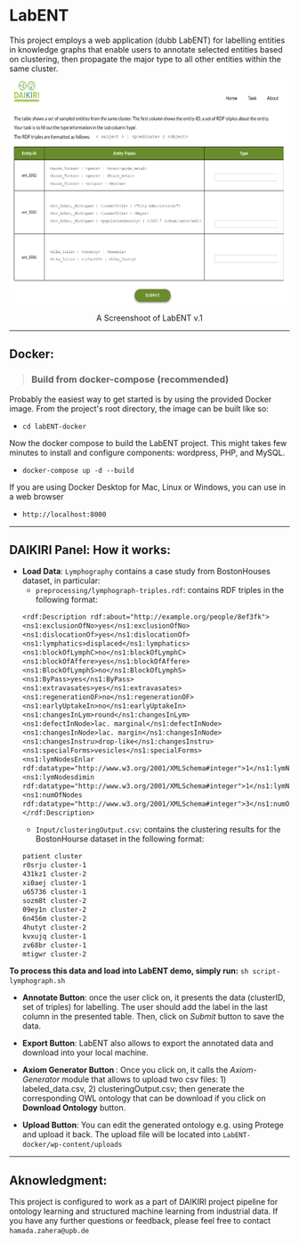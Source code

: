# LabENT
This project employs a web application (dubb LabENT) for labelling entities in knowledge graphs that enable users to annotate selected entities based on clustering, then propagate the major type to all other entities within the same cluster. 



<p align="center">
<img src="screenshots/labENT1.png" width="800" height="400">
</p>
<p align="center">A Screenshoot of LabENT v.1</p>

---
## Docker:
> ### Build from docker-compose (recommended)
Probably the easiest way to get started is by using the provided Docker image. From the project's root directory, the image can be built like so:
* `cd labENT-docker`

Now the docker compose to build the LabENT project. This might takes few minutes to install and configure components: wordpress, PHP, and MySQL.
* `docker-compose up -d --build` 

If you are using Docker Desktop for Mac, Linux or Windows, you can use in a web browser
* `http://localhost:8000` 
---
## DAIKIRI Panel: How it works:

* <b>Load Data</b>:  `Lymphography` contains a case study from BostonHouses dataset, in particular:
    * `preprocessing/lymphograph-triples.rdf`: contains RDF triples in the following format: 
    ```
  <rdf:Description rdf:about="http://example.org/people/8ef3fk">
    <ns1:exclusionOfNo>yes</ns1:exclusionOfNo>
    <ns1:dislocationOf>yes</ns1:dislocationOf>
    <ns1:lymphatics>displaced</ns1:lymphatics>
    <ns1:blockOfLymphC>no</ns1:blockOfLymphC>
    <ns1:blockOfAffere>yes</ns1:blockOfAffere>
    <ns1:BlockOfLymphS>no</ns1:BlockOfLymphS>
    <ns1:ByPass>yes</ns1:ByPass>
    <ns1:extravasates>yes</ns1:extravasates>
    <ns1:regenerationOF>no</ns1:regenerationOF>
    <ns1:earlyUptakeIn>no</ns1:earlyUptakeIn>
    <ns1:changesInLym>round</ns1:changesInLym>
    <ns1:defectInNode>lac. marginal</ns1:defectInNode>
    <ns1:changesInNode>lac. margin</ns1:changesInNode>
    <ns1:changesInstru>drop-like</ns1:changesInstru>
    <ns1:specialForms>vesicles</ns1:specialForms>
    <ns1:lymNodesEnlar rdf:datatype="http://www.w3.org/2001/XMLSchema#integer">1</ns1:lymNodesEnlar>
    <ns1:lymNodesdimin rdf:datatype="http://www.w3.org/2001/XMLSchema#integer">1</ns1:lymNodesdimin>
    <ns1:numOfNodes rdf:datatype="http://www.w3.org/2001/XMLSchema#integer">3</ns1:numOfNodes>
  </rdf:Description>
    ``` 
    * `Input/clusteringOutput.csv`: contains the clustering results for the BostonHourse dataset in the following format: 
    ```
    patient cluster
    r0srju cluster-1
    431kz1 cluster-2
    xi0aej cluster-1
    u65736 cluster-1
    sozm8t cluster-2
    09ey1n cluster-2
    6n456m cluster-2
    4hutyt cluster-2
    kvxujq cluster-1
    zv68br cluster-1
    mtigwr cluster-2
    ```
<b> To process this data and load into LabENT demo, simply run:</b> `sh script-lymphograph.sh`

* <b>Annotate Button</b>: once the user click on, it presents the data (clusterID, set of triples) for labelling. The user should add the label in the last column in the presented table. Then, click on <i>Submit</i> button to save the data.

* <b>Export Button</b>: LabENT also allows to export the annotated data and download into your local machine.

* <b> Axiom Generator Button </b>: Once you click on, it calls the <i>Axiom-Generator</i> module that allows to upload two csv files: 1) labeled_data.csv, 2) clusteringOutput.csv; then generate the corresponding OWL ontology that can be download if you click on <b>Download Ontology</b> button. 

* <b>Upload Button</b>: You can edit the generated ontology e.g. using Protege and upload it back. The upload file will be located into 
`LabENT-docker/wp-content/uploads`
---
## Aknowledgment: 
This project is configured to work as a part of DAIKIRI project pipeline for ontology learning and structured machine learning from industrial data. If you have any further questions or feedback, please feel free to contact `hamada.zahera@upb.de`





